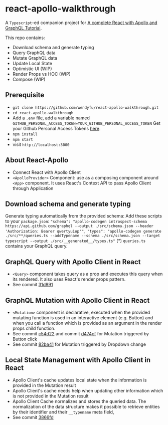 # react-apollo-walkthrough

A `Typescript`-ed companion project for [A complete React with Apollo and GraphQL Tutorial](https://www.robinwieruch.de/react-graphql-apollo-tutorial).

This repo contains:
* Download schema and generate typing
* Query GraphQL data
* Mutate GraphQL data
* Update Local State
* Optimistic UI (WIP)
* Render Props vs HOC (WIP)
* Compose (WIP)

## Prerequisite

* `git clone https://github.com/wendyfu/react-apollo-walkthrough.git`
* `cd react-apollo-walkthrough`
* Add a `.env` file, add a variable named `GITHUB_PERSONAL_ACCESS_TOKEN=YOUR_GITHUB_PERSONAL_ACCESS_TOKEN`
Get your Github Personal Access Tokens [here](https://github.com/settings/tokens).
* `npm install`
* `npm start`
* visit `http://localhost:3000`

## About React-Apollo
* Connect React with Apollo Client
* `<ApolloProvider>` Component: use as a composing component around `<App>` component. It uses React's Context API to pass Apollo Client through Application

## Download schema and generate typing
Generate typing automatically from the provided schema:
Add these scripts to your `package.json`:
`"schema": "apollo-codegen introspect-schema https://api.github.com/graphql --output ./src/schema.json --header 'Authorization: Bearer qwertyuiop'",`
`"types": "apollo-codegen generate ./src/**/queries.ts --addTypename --schema ./src/schema.json --target typescript --output ./src/__generated__/types.ts"`
(*) `queries.ts` contains your GraphQL query.

## GraphQL Query with Apollo Client in React
* `<Query>` component takes query as a prop and executes this query when its rendered. It also uses React's render props pattern.
* See commit [31d891](https://github.com/wendyfu/react-apollo-walkthrough/commit/31d89116541f8b0b00e53668334ace71428dd671)

## GraphQL Mutation with Apollo Client in React
* `<Mutation>` component is declarative, executed when the provided mutating function is used in an interactive element (e.g. Button) and when you call a function which is provided as an argument in the render props child function.
* See commit [c54d22](https://github.com/wendyfu/react-apollo-walkthrough/commit/c54d2214f441105eaf343d1238177a4849ca7ab1) and commit [d474cf](https://github.com/wendyfu/react-apollo-walkthrough/commit/d474cfd97cb4afbbc1c70bc1ab05dfa990820488) for Mutation triggered by Button click
* See commit [82ba41](https://github.com/wendyfu/react-apollo-walkthrough/commit/82ba4139de9052939c6fe678a07d7196ab90e7c9) for Mutation triggered by Dropdown change

## Local State Management with Apollo Client in React
* Apollo Client's cache updates local state when the information is provided in the Mutation result
* Apollo Client's cache needs help when updating other information which is not provided in the Mutation result
* Apollo Client Cache normalizes and stores the queried data. The normalization of the data structure makes it possible to retrieve entities by their identifier and their `__typename` meta field,
* See commit [3866fd](https://github.com/wendyfu/react-apollo-walkthrough/commit/3866fd578052a5d668dd840e0082d4292eb957dc)


